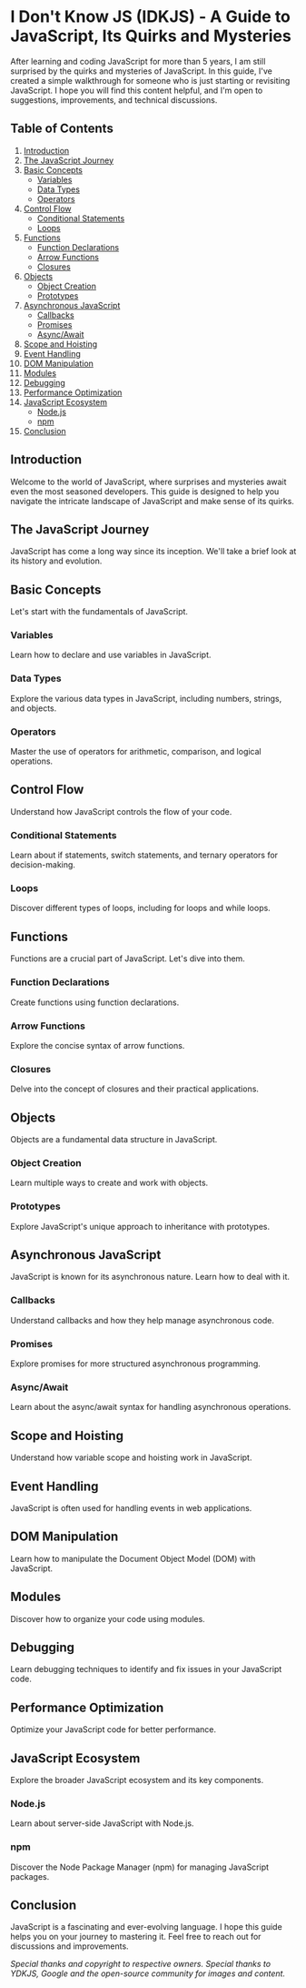 # I Don't Know JS (IDKJS) - A Guide to JavaScript, Its Quirks and Mysteries

After learning and coding JavaScript for more than 5 years, I am still surprised by the quirks and mysteries of JavaScript. In this guide, I've created a simple walkthrough for someone who is just starting or revisiting JavaScript. I hope you will find this content helpful, and I'm open to suggestions, improvements, and technical discussions.

## Table of Contents

1. [Introduction](#introduction)
2. [The JavaScript Journey](#the-javascript-journey)
3. [Basic Concepts](#basic-concepts)
    - [Variables](#variables)
    - [Data Types](#data-types)
    - [Operators](#operators)
4. [Control Flow](#control-flow)
    - [Conditional Statements](#conditional-statements)
    - [Loops](#loops)
5. [Functions](#functions)
    - [Function Declarations](#function-declarations)
    - [Arrow Functions](#arrow-functions)
    - [Closures](#closures)
6. [Objects](#objects)
    - [Object Creation](#object-creation)
    - [Prototypes](#prototypes)
7. [Asynchronous JavaScript](#asynchronous-javascript)
    - [Callbacks](#callbacks)
    - [Promises](#promises)
    - [Async/Await](#asyncawait)
8. [Scope and Hoisting](#scope-and-hoisting)
9. [Event Handling](#event-handling)
10. [DOM Manipulation](#dom-manipulation)
11. [Modules](#modules)
12. [Debugging](#debugging)
13. [Performance Optimization](#performance-optimization)
14. [JavaScript Ecosystem](#javascript-ecosystem)
    - [Node.js](#nodejs)
    - [npm](#npm)
15. [Conclusion](#conclusion)

## Introduction

Welcome to the world of JavaScript, where surprises and mysteries await even the most seasoned developers. This guide is designed to help you navigate the intricate landscape of JavaScript and make sense of its quirks.

## The JavaScript Journey

JavaScript has come a long way since its inception. We'll take a brief look at its history and evolution.

## Basic Concepts

Let's start with the fundamentals of JavaScript.

### Variables

Learn how to declare and use variables in JavaScript.

### Data Types

Explore the various data types in JavaScript, including numbers, strings, and objects.

### Operators

Master the use of operators for arithmetic, comparison, and logical operations.

## Control Flow

Understand how JavaScript controls the flow of your code.

### Conditional Statements

Learn about if statements, switch statements, and ternary operators for decision-making.

### Loops

Discover different types of loops, including for loops and while loops.

## Functions

Functions are a crucial part of JavaScript. Let's dive into them.

### Function Declarations

Create functions using function declarations.

### Arrow Functions

Explore the concise syntax of arrow functions.

### Closures

Delve into the concept of closures and their practical applications.

## Objects

Objects are a fundamental data structure in JavaScript.

### Object Creation

Learn multiple ways to create and work with objects.

### Prototypes

Explore JavaScript's unique approach to inheritance with prototypes.

## Asynchronous JavaScript

JavaScript is known for its asynchronous nature. Learn how to deal with it.

### Callbacks

Understand callbacks and how they help manage asynchronous code.

### Promises

Explore promises for more structured asynchronous programming.

### Async/Await

Learn about the async/await syntax for handling asynchronous operations.

## Scope and Hoisting

Understand how variable scope and hoisting work in JavaScript.

## Event Handling

JavaScript is often used for handling events in web applications.

## DOM Manipulation

Learn how to manipulate the Document Object Model (DOM) with JavaScript.

## Modules

Discover how to organize your code using modules.

## Debugging

Learn debugging techniques to identify and fix issues in your JavaScript code.

## Performance Optimization

Optimize your JavaScript code for better performance.

## JavaScript Ecosystem

Explore the broader JavaScript ecosystem and its key components.

### Node.js

Learn about server-side JavaScript with Node.js.

### npm

Discover the Node Package Manager (npm) for managing JavaScript packages.

## Conclusion

JavaScript is a fascinating and ever-evolving language. I hope this guide helps you on your journey to mastering it. Feel free to reach out for discussions and improvements.

*Special thanks and copyright to respective owners. Special thanks to YDKJS, Google and the open-source community for images and content.*
